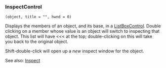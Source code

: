 ### InspectControl

``` suneido
(object, title = "", hwnd = 0)
```

Displays the members of an object, and its base, in a [ListBoxControl](<ListBoxControl.md>). Double clicking on a member whose value is an object will switch to inspecting that object.  This list will have \<<\< at the top; double-clicking on this will take you back to the original object.

Shift-double-click will open up a *new* inspect window for the object.

See also: [Inspect](<../../Language/Reference/Inspect.md>)